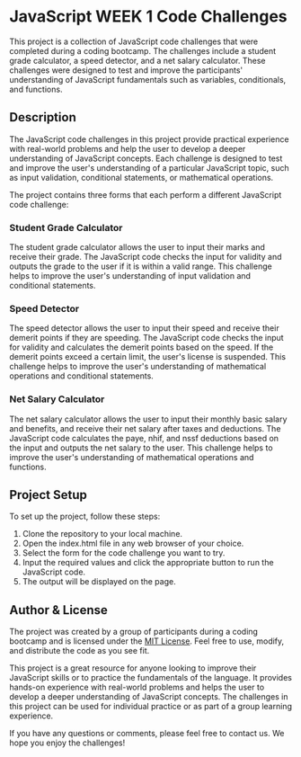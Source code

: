 # JavaScript WEEK 1 Code Challenges

This project is a collection of JavaScript code challenges that were completed during a coding bootcamp. The challenges include a student grade calculator, a speed detector, and a net salary calculator. These challenges were designed to test and improve the participants' understanding of JavaScript fundamentals such as variables, conditionals, and functions.

## Description

The JavaScript code challenges in this project provide practical experience with real-world problems and help the user to develop a deeper understanding of JavaScript concepts. Each challenge is designed to test and improve the user's understanding of a particular JavaScript topic, such as input validation, conditional statements, or mathematical operations.

The project contains three forms that each perform a different JavaScript code challenge:

### Student Grade Calculator

The student grade calculator allows the user to input their marks and receive their grade. The JavaScript code checks the input for validity and outputs the grade to the user if it is within a valid range. This challenge helps to improve the user's understanding of input validation and conditional statements.

### Speed Detector

The speed detector allows the user to input their speed and receive their demerit points if they are speeding. The JavaScript code checks the input for validity and calculates the demerit points based on the speed. If the demerit points exceed a certain limit, the user's license is suspended. This challenge helps to improve the user's understanding of mathematical operations and conditional statements.

### Net Salary Calculator

The net salary calculator allows the user to input their monthly basic salary and benefits, and receive their net salary after taxes and deductions. The JavaScript code calculates the paye, nhif, and nssf deductions based on the input and outputs the net salary to the user. This challenge helps to improve the user's understanding of mathematical operations and functions.

## Project Setup

To set up the project, follow these steps:

1. Clone the repository to your local machine.
2. Open the index.html file in any web browser of your choice.
3. Select the form for the code challenge you want to try.
4. Input the required values and click the appropriate button to run the JavaScript code.
5. The output will be displayed on the page.

## Author & License

The project was created by a group of participants during a coding bootcamp and is licensed under the [MIT License](https://opensource.org/licenses/MIT). Feel free to use, modify, and distribute the code as you see fit.

This project is a great resource for anyone looking to improve their JavaScript skills or to practice the fundamentals of the language. It provides hands-on experience with real-world problems and helps the user to develop a deeper understanding of JavaScript concepts. The challenges in this project can be used for individual practice or as part of a group learning experience.

If you have any questions or comments, please feel free to contact us. We hope you enjoy the challenges!
